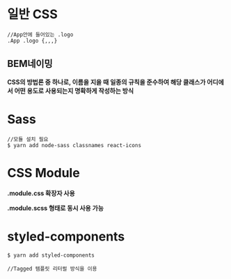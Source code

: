 
# 일반 CSS

```
//App안에 들어있는 .logo
.App .logo {,,,}
```

## BEM네이밍

**CSS의 방법론 중 하나로, 이름을 지을 때 일종의 규칙을 준수하여 해당 클래스가 어디에서 어떤 용도로 사용되는지 명확하게 작성하는 방식**

# Sass

```
//모듈 설치 필요
$ yarn add node-sass classnames react-icons
```

# CSS Module

**.module.css 확장자 사용**

**.module.scss 형태로 동시 사용 가능**

# styled-components

```
$ yarn add styled-components

//Tagged 템플릿 리터럴 방식을 이용
```
